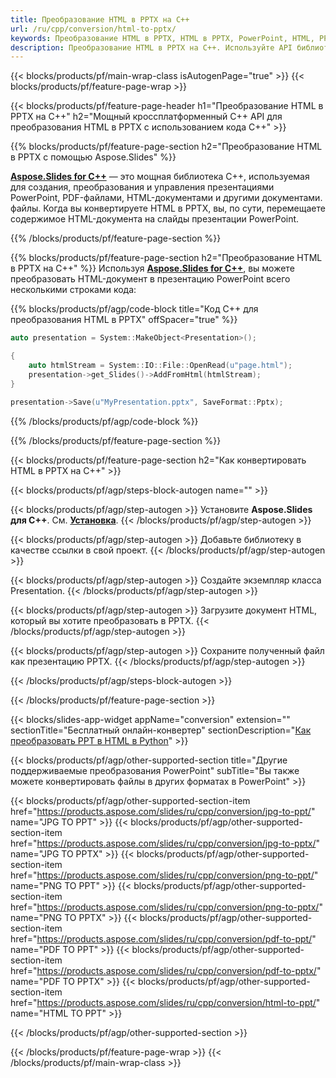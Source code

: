 ```yaml
---
title: Преобразование HTML в PPTX на C++
url: /ru/cpp/conversion/html-to-pptx/
keywords: Преобразование HTML в PPTX, HTML в PPTX, PowerPoint, HTML, PPTX, C++ API, C++ Library
description: Преобразование HTML в PPTX на C++. Используйте API библиотеки C++ для преобразования HTML в PowerPoint
---
```


{{< blocks/products/pf/main-wrap-class isAutogenPage="true" >}}
{{< blocks/products/pf/feature-page-wrap >}}

{{< blocks/products/pf/feature-page-header h1="Преобразование HTML в PPTX на C++" h2="Мощный кроссплатформенный C++ API для преобразования HTML в PPTX с использованием кода C++" >}}

{{% blocks/products/pf/feature-page-section h2="Преобразование HTML в PPTX с помощью Aspose.Slides" %}}

[**Aspose.Slides for C++**](https://products.aspose.com/slides/ru/cpp/) — это мощная библиотека C++, используемая для создания, преобразования и управления презентациями PowerPoint, PDF-файлами, HTML-документами и другими документами. файлы. Когда вы конвертируете HTML в PPTX, вы, по сути, перемещаете содержимое HTML-документа на слайды презентации PowerPoint.

{{% /blocks/products/pf/feature-page-section %}}


{{% blocks/products/pf/feature-page-section  h2="Преобразование HTML в PPTX на C++" %}}
Используя [**Aspose.Slides for C++**](https://products.aspose.com/slides/ru/cpp/), вы можете преобразовать HTML-документ в презентацию PowerPoint всего несколькими строками кода:

{{% blocks/products/pf/agp/code-block title="Код C++ для преобразования HTML в PPTX" offSpacer="true" %}}
```cpp
auto presentation = System::MakeObject<Presentation>();

{
    auto htmlStream = System::IO::File::OpenRead(u"page.html");
    presentation->get_Slides()->AddFromHtml(htmlStream);
}

presentation->Save(u"MyPresentation.pptx", SaveFormat::Pptx);
```
{{% /blocks/products/pf/agp/code-block %}}

{{% /blocks/products/pf/feature-page-section %}}




{{< blocks/products/pf/feature-page-section  h2="Как конвертировать HTML в PPTX на C++" >}}


{{< blocks/products/pf/agp/steps-block-autogen name="" >}}


{{< blocks/products/pf/agp/step-autogen >}}
Установите **Aspose.Slides для C++**. См. [**Установка**](https://docs.aspose.com/slides/cpp/installation/).
{{< /blocks/products/pf/agp/step-autogen >}}

{{< blocks/products/pf/agp/step-autogen >}}
Добавьте библиотеку в качестве ссылки в свой проект.
{{< /blocks/products/pf/agp/step-autogen >}}

{{< blocks/products/pf/agp/step-autogen >}}
Создайте экземпляр класса Presentation.
{{< /blocks/products/pf/agp/step-autogen >}}

{{< blocks/products/pf/agp/step-autogen >}}
Загрузите документ HTML, который вы хотите преобразовать в PPTX.
{{< /blocks/products/pf/agp/step-autogen >}}

{{< blocks/products/pf/agp/step-autogen >}}
Сохраните полученный файл как презентацию PPTX.
{{< /blocks/products/pf/agp/step-autogen >}}


{{< /blocks/products/pf/agp/steps-block-autogen >}}


{{< /blocks/products/pf/feature-page-section >}}




{{< blocks/slides-app-widget  appName="conversion" extension="" sectionTitle="Бесплатный онлайн-конвертер" sectionDescription="[Как преобразовать PPT в HTML в Python](https://products.aspose.com/slides/ru/python-net/conversion/ppt-to-html/)" >}}

{{< blocks/products/pf/agp/other-supported-section title="Другие поддерживаемые преобразования PowerPoint" subTitle="Вы также можете конвертировать файлы в других форматах в PowerPoint" >}}

{{< blocks/products/pf/agp/other-supported-section-item href="https://products.aspose.com/slides/ru/cpp/conversion/jpg-to-ppt/" name="JPG TO PPT" >}}
{{< blocks/products/pf/agp/other-supported-section-item href="https://products.aspose.com/slides/ru/cpp/conversion/jpg-to-pptx/" name="JPG TO PPTX" >}}
{{< blocks/products/pf/agp/other-supported-section-item href="https://products.aspose.com/slides/ru/cpp/conversion/png-to-ppt/" name="PNG TO PPT" >}}
{{< blocks/products/pf/agp/other-supported-section-item href="https://products.aspose.com/slides/ru/cpp/conversion/png-to-pptx/" name="PNG TO PPTX" >}}
{{< blocks/products/pf/agp/other-supported-section-item href="https://products.aspose.com/slides/ru/cpp/conversion/pdf-to-ppt/" name="PDF TO PPT" >}}
{{< blocks/products/pf/agp/other-supported-section-item href="https://products.aspose.com/slides/ru/cpp/conversion/pdf-to-pptx/" name="PDF TO PPTX" >}}
{{< blocks/products/pf/agp/other-supported-section-item href="https://products.aspose.com/slides/ru/cpp/conversion/html-to-ppt/" name="HTML TO PPT" >}}


{{< /blocks/products/pf/agp/other-supported-section >}}

{{< /blocks/products/pf/feature-page-wrap >}}
{{< /blocks/products/pf/main-wrap-class >}}